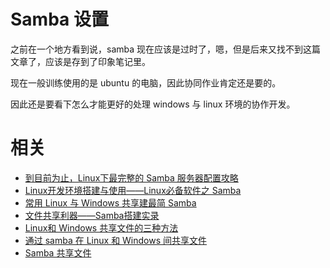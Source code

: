 


# Samba 设置

之前在一个地方看到说，samba 现在应该是过时了，嗯，但是后来又找不到这篇文章了，应该是存到了印象笔记里。

现在一般训练使用的是 ubuntu 的电脑，因此协同作业肯定还是要的。

因此还是要看下怎么才能更好的处理 windows 与 linux 环境的协作开发。



# 相关


- [到目前为止，Linux下最完整的 Samba 服务器配置攻略](https://blog.csdn.net/windeal3203/article/details/53008463)
- [Linux开发环境搭建与使用——Linux必备软件之 Samba](https://blog.csdn.net/tennysonsky/article/details/44224671)
- [常用 Linux 与 Windows 共享建最简 Samba](https://www.csdn.net/article/1970-01-01/1758)
- [文件共享利器——Samba搭建实录](https://linuxstory.org/build-samba-server/)
- [Linux和 Windows 共享文件的三种方法](https://blog.csdn.net/farsight2009/article/details/67638461?utm_source=blogxgwz0)
- [通过 samba 在 Linux 和 Windows 间共享文件](https://blog.csdn.net/haohaojian/article/details/11105885)
- [Samba 共享文件](https://www.centos.bz/2018/07/samba-%E5%85%B1%E4%BA%AB%E6%96%87%E4%BB%B6/)
